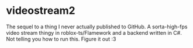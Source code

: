 # videostream2

The sequel to a thing I never actually published to GitHub.
A sorta-high-fps video stream thingy in roblox-ts/Flamework and a backend written in C#.
Not telling you how to run this. Figure it out :3

